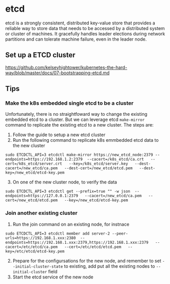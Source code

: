 # etcd

etcd is a strongly consistent, distributed key-value store that provides a reliable way to store data that needs to be accessed by a distributed system or cluster of machines. It gracefully handles leader elections during network partitions and can tolerate machine failure, even in the leader node.

## Set up a ETCD cluster

https://github.com/kelseyhightower/kubernetes-the-hard-way/blob/master/docs/07-bootstrapping-etcd.md

##  Tips

### Make the k8s embedded single etcd to be a cluster

Unfortunately, there is no straightfoward way to change the existing embedded etcd to a cluster.
But we can leverage etcd `make-mirror` command to replicate the existing etcd to a new cluster.
The steps are:

1. Follow the guide to setup a new etcd cluster
2. Run the following command to replicate k8s emmbedded etcd data to the new cluster

```
sudo ETCDCTL_API=3 etcdctl make-mirror https://new_etcd_node:2379 --endpoints=https://192.168.1.2:2379  --cacert=/k8s_etcd/ca.crt   --cert=/k8s_etcd/server.crt   --key=/k8s_etcd/server.key   --dest-cacert=/new_etcd/ca.pem   --dest-cert=/new_etcd/etcd.pem   --dest-key=/new_etcd/etcd-key.pem
```
3. On one of the new cluster node, to verify the data
```
sudo ETCDCTL_API=3 etcdctl get --prefix=true "" -w json  --endpoints=https://127.0.0.1:2379   --cacert=/new_etcd/ca.pem   --cert=/new_etcd/etcd.pem   --key=/new_etcd/etcd-key.pem
```

### Join another existing cluster

1. Run the join command on an existing node, for instnace
```
sudo ETCDCTL_API=3 etcdctl member add server-2 --peer-urls=https://192.168.1.xxx:2380  --endpoints=https://192.168.1.xxx:2379,https://192.168.1.xxx:2379   --cacert=/etc/etcd/ca.pem   --cert=/etc/etcd/etcd.pem   --key=/etc/etcd/etcd-key.pem
```
2. Prepare for the configursations for the new node, and remember to set `--initial-cluster-state` to existing, add put all the existing nodes to `--initial-cluster` field
3. Start the etcd service of the new node
